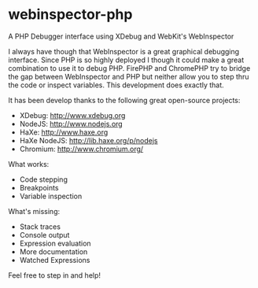 webinspector-php
================

A PHP Debugger interface using XDebug and WebKit's WebInspector

I always have though that WebInspector is a great graphical debugging interface. Since PHP is so highly deployed I though
it could make a great combination to use it to debug PHP. 
FirePHP and ChromePHP try to bridge the gap between WebInspector and PHP but neither allow you to step thru the code
or inspect variables. This development does exactly that.

It has been develop thanks to the following great open-source projects:
 - XDebug: http://www.xdebug.org
 - NodeJS: http://www.nodejs.org
 - HaXe: http://www.haxe.org
 - HaXe NodeJS: http://lib.haxe.org/p/nodejs
 - Chromium: http://www.chromium.org/

What works:
 - Code stepping
 - Breakpoints
 - Variable inspection

What's missing:
 - Stack traces
 - Console output
 - Expression evaluation
 - More documentation
 - Watched Expressions

Feel free to step in and help!

